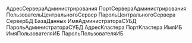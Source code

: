 АдресСервераАдминистрирования
ПортСервераАдминистрирования
ПользовательЦентральногоСервер
ПарольЦентральногоСервера
СерверБД
БазаДанных
ИмяАдминистратораСУБД
ПарольАдминистратораСУБД
АдресКластера
ПортКластера
ИмяИБ
ИмяПользователяИБ
ПарольПользователяИБ